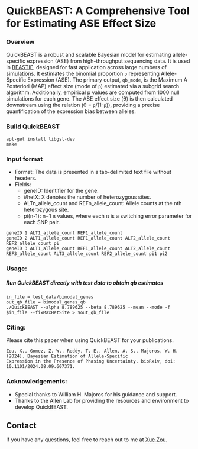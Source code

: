 # QuickBEAST: A Comprehensive Tool for Estimating ASE Effect Size

### Overview
QuickBEAST is a robust and scalable Bayesian model for estimating allele-specific expression (ASE) from high-throughput sequencing data. It is used in [BEASTIE](https://github.com/x811zou/BEASTIE), designed for fast application across large numbers of simulations. It estimates the binomial proportion `p` representing Allele-Specific Expression (ASE). The primary output, `qb_mode`, is the Maximum A Posteriori (MAP) effect size (mode of `p`) estimated via a subgrid search algorithm. Additionally, empirical p values are computed from 1000 null simulations for each gene. The ASE effect size (θ) is then calculated downstream using the relation (θ = `p`/(1-`p`)), providing a precise quantification of the expression bias between alleles.

### Build QuickBEAST
```
apt-get install libgsl-dev
make
```

### Input format
- Format: The data is presented in a tab-delimited text file without headers.
- Fields:
  - geneID: Identifier for the gene.
  - #hetX: X denotes the number of heterozygous sites.
  - ALTn_allele_count and REFn_allele_count: Allele counts at the nth heterozygous site.
  - pi(n-1): n−1 π values, where each π is a switching error parameter for each SNP pair.
```
geneID 1 ALT1_allele_count REF1_allele_count
geneID 2 ALT1_allele_count REF1_allele_count ALT2_allele_count REF2_allele_count pi
geneID 3 ALT1_allele_count REF1_allele_count ALT2_allele_count REF3_allele_count ALT3_allele_count REF2_allele_count pi1 pi2
```

### Usage:
##### Run QuickBEAST directly with test data to obtain qb estimates
```
in_file = test_data/bimodal_genes
out_qb_file = bimodal_genes_qb
./QuickBEAST --alpha 8.789625 --beta 8.789625 --mean --mode -f $in_file --fixMaxHetSite > $out_qb_file
```

### Citing:
Please cite this paper when using QuickBEAST for your publications.
```
Zou, X., Gomez, Z. W., Reddy, T. E., Allen, A. S., Majoros, W. H. (2024). Bayesian Estimation of Allele-Specific
Expression in the Presence of Phasing Uncertainty. bioRxiv, doi: 10.1101/2024.08.09.607371.
```

### Acknowledgements:
- Special thanks to William H. Majoros for his guidance and support.
- Thanks to the Allen Lab for providing the resources and environment to develop QuickBEAST.


## Contact
If you have any questions, feel free to reach out to me at [Xue Zou](mailto:xz195@duke.edu).

